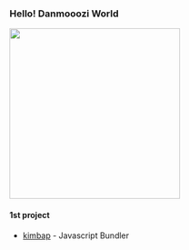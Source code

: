 ### Hello! Danmooozi World
<img src="https://github.com/danmooozi/.github/assets/20807197/cbe69e50-3210-4289-a144-c32bd81fb967" width="300px" height="300px" />

#### 1st project
- [kimbap](https://www.npmjs.com/package/kimbap) - Javascript Bundler
